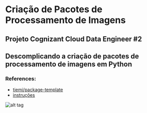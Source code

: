 # Criação de Pacotes de Processamento de Imagens

## Projeto Cognizant Cloud Data Engineer #2

## Descomplicando a criação de pacotes de processamento de imagens em Python


### References:
- [tiemi/package-template](https://github.com/tiemi/package-template)
- [instruções](https://github.com/rtof83/python-dio/blob/main/package/instructions)


![alt tag](https://hermes.digitalinnovation.one/assets/diome/logo.png)

